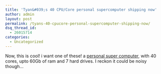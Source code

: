 ```yaml
---
title: 'Tyan&#039;s 40 CPU/Core personal supercomputer shipping now'
author: admin
layout: post
permalink: /tyans-40-cpucore-personal-supercomputer-shipping-now/
dsq_thread_id:
  - 26015714
categories:
  - Uncategorized
---
```

Now, this is cool! i want one of these! a <a class href="http://www.engadget.com/2007/03/22/tyans-40-cpu-personal-supercomputer-now-shipping/">personal super computer</a>, with 40 cores, upto 60Gb of ram and 7 hard drives. I reckon it could be noisy though&#8230;